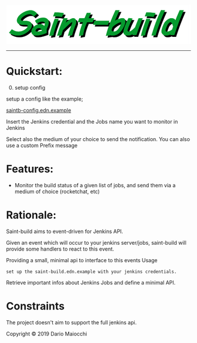 ![logo](doc/logo.png)

___

# Quickstart:

0) setup config

setup a config like the example;

[saintb-config.edn.example](saintb-config.edn.example)

Insert the Jenkins credential and the Jobs name you want to monitor in Jenkins

Select also the medium of your choice to send the notification. You can also use a custom Prefix message


# Features:

-  Monitor the build status of a given list of jobs, and send them via a medium of choice (rocketchat, etc)


# Rationale:

Saint-build aims to event-driven for Jenkins API.

Given an event which will occur to your jenkins server/jobs, saint-build will provide some handlers to react to this event.

Providing a small, minimal api to interface to this events
Usage

    set up the saint-build.edn.example with your jenkins credentials.

Retrieve important infos about Jenkins Jobs and define a minimal API.


# Constraints

The project doesn't aim to support the full jenkins api.



Copyright © 2019 Dario Maiocchi
